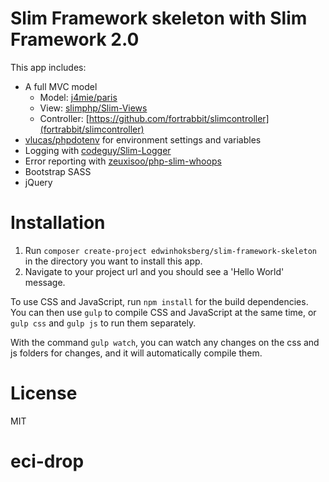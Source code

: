 # Slim Framework skeleton with Slim Framework 2.0

This app includes:
* A full MVC model 
    * Model: [j4mie/paris](https://github.com/j4mie/paris)
    * View: [slimphp/Slim-Views](https://github.com/slimphp/Slim-Views)
    * Controller: [https://github.com/fortrabbit/slimcontroller](fortrabbit/slimcontroller)
* [vlucas/phpdotenv](https://github.com/vlucas/phpdotenv) for environment settings and variables
* Logging with [codeguy/Slim-Logger](https://github.com/codeguy/Slim-Logger)
* Error reporting with [zeuxisoo/php-slim-whoops](https://github.com/zeuxisoo/php-slim-whoops)
* Bootstrap SASS
* jQuery

# Installation
1. Run `composer create-project edwinhoksberg/slim-framework-skeleton` in the directory you want to install this app.
3. Navigate to your project url and you should see a 'Hello World' message.

To use CSS and JavaScript, run `npm install` for the build dependencies. 
You can then use `gulp` to compile CSS and JavaScript at the same time, or `gulp css` and `gulp js` to run them separately.

With the command `gulp watch`, you can watch any changes on the css and js folders for changes, and it will automatically compile them.


# License
MIT
# eci-drop
